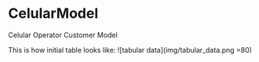 # CelularModel
 Celular Operator Customer Model
 
 This is how initial table looks like:
 ![tabular data](img/tabular_data.png =80)
